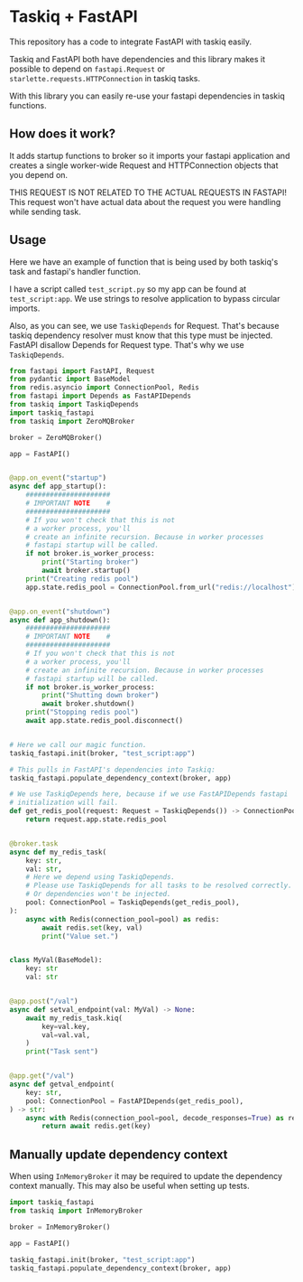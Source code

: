 # Taskiq + FastAPI

This repository has a code to integrate FastAPI with taskiq easily.

Taskiq and FastAPI both have dependencies and this library makes it possible to depend on
`fastapi.Request` or `starlette.requests.HTTPConnection` in taskiq tasks.

With this library you can easily re-use your fastapi dependencies in taskiq functions.

## How does it work?

It adds startup functions to broker so it imports your fastapi application
and creates a single worker-wide Request and HTTPConnection objects that you depend on.

THIS REQUEST IS NOT RELATED TO THE ACTUAL REQUESTS IN FASTAPI!
This request won't have actual data about the request you were handling while sending task.

## Usage

Here we have an example of function that is being used by both taskiq's task and
fastapi's handler function.

I have a script called `test_script.py` so my app can be found at `test_script:app`.
We use strings to resolve application to bypass circular imports.

Also, as you can see, we use `TaskiqDepends` for Request. That's because
taskiq dependency resolver must know that this type must be injected. FastAPI disallow
Depends for Request type. That's why we use `TaskiqDepends`.

```python
from fastapi import FastAPI, Request
from pydantic import BaseModel
from redis.asyncio import ConnectionPool, Redis
from fastapi import Depends as FastAPIDepends
from taskiq import TaskiqDepends
import taskiq_fastapi
from taskiq import ZeroMQBroker

broker = ZeroMQBroker()

app = FastAPI()


@app.on_event("startup")
async def app_startup():
    #####################
    # IMPORTANT NOTE    #
    #####################
    # If you won't check that this is not
    # a worker process, you'll
    # create an infinite recursion. Because in worker processes
    # fastapi startup will be called.
    if not broker.is_worker_process:
        print("Starting broker")
        await broker.startup()
    print("Creating redis pool")
    app.state.redis_pool = ConnectionPool.from_url("redis://localhost")


@app.on_event("shutdown")
async def app_shutdown():
    #####################
    # IMPORTANT NOTE    #
    #####################
    # If you won't check that this is not
    # a worker process, you'll
    # create an infinite recursion. Because in worker processes
    # fastapi startup will be called.
    if not broker.is_worker_process:
        print("Shutting down broker")
        await broker.shutdown()
    print("Stopping redis pool")
    await app.state.redis_pool.disconnect()


# Here we call our magic function.
taskiq_fastapi.init(broker, "test_script:app")

# This pulls in FastAPI's dependencies into Taskiq:
taskiq_fastapi.populate_dependency_context(broker, app)

# We use TaskiqDepends here, because if we use FastAPIDepends fastapi
# initialization will fail.
def get_redis_pool(request: Request = TaskiqDepends()) -> ConnectionPool:
    return request.app.state.redis_pool


@broker.task
async def my_redis_task(
    key: str,
    val: str,
    # Here we depend using TaskiqDepends.
    # Please use TaskiqDepends for all tasks to be resolved correctly.
    # Or dependencies won't be injected.
    pool: ConnectionPool = TaskiqDepends(get_redis_pool),
):
    async with Redis(connection_pool=pool) as redis:
        await redis.set(key, val)
        print("Value set.")


class MyVal(BaseModel):
    key: str
    val: str


@app.post("/val")
async def setval_endpoint(val: MyVal) -> None:
    await my_redis_task.kiq(
        key=val.key,
        val=val.val,
    )
    print("Task sent")


@app.get("/val")
async def getval_endpoint(
    key: str,
    pool: ConnectionPool = FastAPIDepends(get_redis_pool),
) -> str:
    async with Redis(connection_pool=pool, decode_responses=True) as redis:
        return await redis.get(key)

```

## Manually update dependency context

When using `InMemoryBroker` it may be required to update the dependency context manually. This may also be useful when setting up tests.

```py
import taskiq_fastapi
from taskiq import InMemoryBroker

broker = InMemoryBroker()

app = FastAPI()

taskiq_fastapi.init(broker, "test_script:app")
taskiq_fastapi.populate_dependency_context(broker, app)
```
